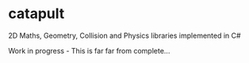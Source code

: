 # catapult
2D Maths, Geometry, Collision and Physics libraries implemented in C#

Work in progress - This is far far from complete...
